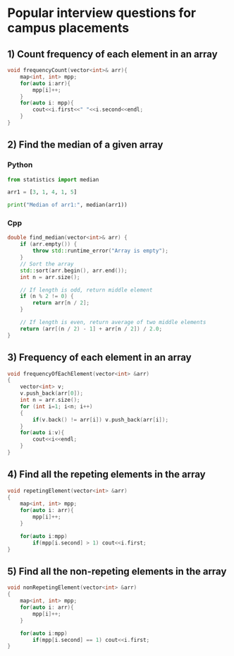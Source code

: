 # Popular interview questions for campus placements

## 1) Count frequency of each element in an array

```cpp 
void frequencyCount(vector<int>& arr){
    map<int, int> mpp;
    for(auto i:arr){
        mpp[i]++;
    }
    for(auto i: mpp){
        cout<<i.first<<" "<<i.second<<endl;
    }
}
```

## 2) Find the median of a given array

### Python
```python 
from statistics import median

arr1 = [3, 1, 4, 1, 5]

print("Median of arr1:", median(arr1))

```
### Cpp
```cpp 
double find_median(vector<int>& arr) {
    if (arr.empty()) {
        throw std::runtime_error("Array is empty");
    }
    // Sort the array
    std::sort(arr.begin(), arr.end());
    int n = arr.size();

    // If length is odd, return middle element
    if (n % 2 != 0) {
        return arr[n / 2];
    }

    // If length is even, return average of two middle elements
    return (arr[(n / 2) - 1] + arr[n / 2]) / 2.0;
}

```

## 3) Frequency of each element in an array

```cpp 
void frequencyOfEachElement(vector<int> &arr)
{
    vector<int> v;
    v.push_back(arr[0]);
    int n = arr.size();
    for (int i=1; i<n; i++)
    {
        if(v.back() != arr[i]) v.push_back(arr[i]);
    }
    for(auto i:v){
        cout<<i<<endl;
    }
}
```
## 4) Find all the repeting elements in the array

```cpp 
void repetingElement(vector<int> &arr)
{
    map<int, int> mpp;
    for(auto i: arr){
        mpp[i]++;
    }

    for(auto i:mpp) 
        if(mpp[i.second] > 1) cout<<i.first;
}
```
## 5) Find all the non-repeting elements in the array

```cpp 
void nonRepetingElement(vector<int> &arr)
{
    map<int, int> mpp;
    for(auto i: arr){
        mpp[i]++;
    }

    for(auto i:mpp) 
        if(mpp[i.second] == 1) cout<<i.first;
}
```